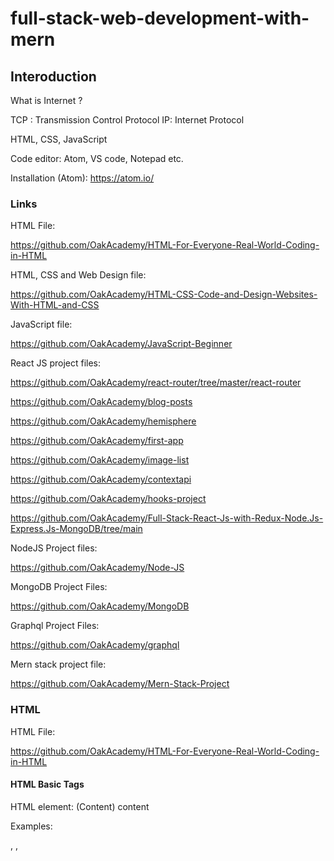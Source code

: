 # full-stack-web-development-with-mern

## Interoduction

What is Internet ?

TCP : Transmission Control Protocol
IP: Internet Protocol

HTML, CSS, JavaScript

Code editor: Atom, VS code, Notepad etc.

Installation (Atom): https://atom.io/

### Links

HTML File:

https://github.com/OakAcademy/HTML-For-Everyone-Real-World-Coding-in-HTML

HTML, CSS and Web Design file:

https://github.com/OakAcademy/HTML-CSS-Code-and-Design-Websites-With-HTML-and-CSS

JavaScript file:

https://github.com/OakAcademy/JavaScript-Beginner

React JS project files:

https://github.com/OakAcademy/react-router/tree/master/react-router

https://github.com/OakAcademy/blog-posts

https://github.com/OakAcademy/hemisphere

https://github.com/OakAcademy/first-app

https://github.com/OakAcademy/image-list

https://github.com/OakAcademy/contextapi

https://github.com/OakAcademy/hooks-project

https://github.com/OakAcademy/Full-Stack-React-Js-with-Redux-Node.Js-Express.Js-MongoDB/tree/main

NodeJS Project files:

https://github.com/OakAcademy/Node-JS

MongoDB Project Files:

https://github.com/OakAcademy/MongoDB

Graphql Project Files:

https://github.com/OakAcademy/graphql

Mern stack project file:

https://github.com/OakAcademy/Mern-Stack-Project

### HTML


HTML File:

https://github.com/OakAcademy/HTML-For-Everyone-Real-World-Coding-in-HTML

#### HTML Basic Tags

HTML element: (<openingTag>Content<closingTag>)
<tagName>content</tagName>

Examples:

<html> </html>, <head>, <title>, <body>, <h1> to <h6>, <br>, <p>, <strong> <b>, <em> <i>, <u>

HTML Headings:
-------------
```<h1>Project</h1>```

HTML Images:
-----------
Image website: https://www.freepik.com/
```<img src="images/1.jpg" alt="horse" title="Horse Racing" height="50%" width="50%">```

HTML Lists:
-----------
* Unordered Lists   
* Ordered Lists
* Description Lists

### CSS

#### CSS Basics

There are 3 types of CSS so there are 3 ways to include CSS in the document –

-- Inline CSS
-- Internal or Embedded CSS
-- External CSS

Out of these, the best way to include CSS is through External CSS but depending upon the requirement, you can also use Inline CSS and Internal CSS

Inline CSS
-----------

Syntax of Inline CSS:

```<elementName style=attr1:val1;attr2:val2;…..;attr-n:val-n>Details</elementName>
```

``` <tag style={property: value; }> Contents </tag>```

``` <h1 style={color: red;}>This is Heading</h1> ```

``` <p style="background-color:SlateBlue;padding:10px">This paragraph uses Inline CSS</p> ```


Internal or Embedded CSS
------------------------
```
<head>
<style>
  elementA {
    attra1:vala1;
    attra2:vala2;
    ..;
    attr-an:val-an
}
  ..
  elementN {
    attrn1:valn1;
    attrn2:valn2;
    ..;
    attr-nn:val-nn
}

```
.h4class {
  background-color:#ffa500;
}
.square {
  list-style-type: square;
} 
```
</style>
```

External CSS
-------------
```
Selector {
    property: value;
}

Selector {
    property: value;
    Another property: value;
    .
    .
    .
    Another property: value;
}
```

Example:

STEP 1- Create an External CSS file with .CSS extention. For example - Suppose, we have an external CSS file with any valid name like style.css whose content is as below -

```
h1  {
  background-color:#ff6347;
  color: blue;
}

h5 {
  color: Tomato;
}

p  {
text-align: center;
}
```

```
.h4class {
  background-color:#ffa500;
}
.square {
  list-style-type: square;
} 
```

STEP 2- Then, you can place this file either at the same location in which your HTML file is present or you can place this inside some other folder like 'CSS' folder.

In Case, you place your CSS file in the same location where you kept your HTML file then the syntax to include the CSS file is -
```
<ink rel="styesheet" type="text/css" href="style.css">
```
You should include this CSS file under the <head> section as below -

```
<head>
<link rel="stylesheet" type="text/css" href="style.css">
</head>
```
Correct way to include External CSS
Suppose, your CSS file name extstyle.css and it is present inside a folder, say cssext, then you should provide the path of your CSS file like below -
```
<head>
<link rel="stylesheet" type="text/css" href="cssext/extstyle.css">
</head>
```

Which has higher priority - Inline CSS or Internal CSS
If both Inline CSS and Internal CSS are specifies for an element, then Inline CSS takes higher priority and it will override the style of Internal CSS.

So, Inline CSS has higher priority than Internal CSS.

#### CSS Colors

https://www.w3schools.com/css/css_colors.asp
https://www.w3schools.com/colors/colors_names.asp
https://www.w3schools.com/colors/colors_picker.asp

Base (primary) colors: Red(255-0-0), Green(0-255-0) and Blue(0-0-255)
Intermediate (secondary) colors: By mixing primary colors. (Yellow (R-G), Cyan(G-B), Magenta(B-R)), white (combination of R-G-B)

Colors are specified using predefined color names, or RGB, HEX, HSL, RGBA, HSLA values.
All modern browsers support the following 140 color names.

Decimal: (0,1,2..............9..........99)
Hexadecimal: (0,1,2..........9,A,B,C,D,E,F...........FF)

Red: #FF0000
Green: #00FF00
Blue: #0000FF
White: #FFFFFF

Hexadecimal: #FF0000 (Red), #FFFFFF-White, #000000-Black
RGB model: rgb(255,0,0) (Red), rgb(255,255,255)-White, rgb(0,0,0)-Black
HSL model: hsl(0,100%,50%), hsl(360,100%,50%)-(Red), hsl(0, 0%, 0%)-(Black), hsl(0, 100%, 100%)-(White)

#### CSS Background and Border

```
h1{
  background: rgb(255,80,80);
  /* border-color:blue;
  border-width: 5px;
  border-style: solid; */

  /* border:5px solid blue; */

  border:2px dashed blue;
}

body{
  background: green;
}

body{
  background: url(https://img.freepik.com/free-vector/underwater-background-water-surface-ocean-sea_33099-1755.jpg?size=626&ext=jpg);
  background-repeat: no-repeat;
  background-size: cover;
}
```

#### CSS Selector

The id and class are two selectors in CSS that allows applying styling to the HTML elements. The main difference between id and class in CSS is that id is used to apply styling to one unique element while class is used to apply styling to multiple elements.

.html
-----
```
  <body>
    <ul>
      <li id="select">The Great Barier Reef</li>
      <li class="underline"> Pyramids of Giza </li>
      <li class="underline">Stonehenge</li>
    </ul>
  </body>
  ```
.css
----
```
li{
  border:4px solid blue;
}

#select{
  background: red;
}

.underline{
  text-decoration: underline;
}
```
All CSS Simple Selectors
------------------------
```
Selector	         Example                Example description
------------------------------------------------------------------
#id	               #firstname	     Selects the element with id="firstname"
.class	            .intro	         Selects all elements with class="intro"
element.class	   p.intro	         Selects only <p> elements with class="intro"
*	                 *	             Selects all elements
element	              p	             Selects all <p> elements
element,element,..	div, p	         Selects all <div> elements and all <p> elements
element element     div p            Select and style every <p> element that is inside <div> elements:
```
Adjacent Sibling Selector
---------------------------

The + selector is used to select an element that is directly after another specific element.

```
<style>
div + p {
  background-color: yellow;
}
</style>
```
```
<div>
  <p>Paragraph 1 in the div.</p>
  <p>Paragraph 2 in the div.</p>
</div>

<p>Paragraph 3. After a div.</p>
<p>Paragraph 4. After a div.</p>

```
Result: ```Paragraph 3. After a div.``` will be yellowed.


#### CSS Texts and Fonts

https://www.w3schools.com/css/css_font.asp

https://www.cssfontstack.com/

#### Debugging in CSS

First Method: Checl the console in the web-browser,if there is any error.
Second Method: Check priority ranking (inline>internal>external)

#### CSS Box Model

https://www.w3schools.com/css/css_boxmodel.asp

In CSS, the term "box model" is used when talking about design and layout.

The CSS box model is essentially a box that wraps around every HTML element. It consists of: margins, borders, padding, and the actual content. The image below illustrates the box model:

Explanation of the different parts:

Content - The content of the box, where text and images appear
Padding - Clears an area around the content. The padding is transparent
Border - A border that goes around the padding and content
Margin - Clears an area outside the border. The margin is transparent

Example
Demonstration of the box model:
```
div {
  width: 300px;
  border: 15px solid green;
  padding: 50px;
  margin: 20px;
}
```
Width and Height of an Element
In order to set the width and height of an element correctly in all browsers, you need to know how the box model works.

Important: When you set the width and height properties of an element with CSS, you just set the width and height of the content area. To calculate the full size of an element, you must also add padding, borders and margins.

Example
This <div> element will have a total width of 350px: 

```
div {
  width: 320px;
  padding: 10px;
  border: 5px solid gray;
  margin: 0;
}
```
Here is the calculation:
```
320px (width)
+ 20px (left + right padding)
+ 10px (left + right border)
+ 0px (left + right margin)
= 350px
```
The total width of an element should be calculated like this:

```
Total element width = width + left padding + right padding + left border + right border + left margin + right margin
```

The total height of an element should be calculated like this:
```
Total element height = height + top padding + bottom padding + top border + bottom border + top margin + bottom margin
```
#### CSS Position

https://www.w3schools.com/css/css_positioning.asp

The position property specifies the type of positioning method used for an element (static, relative, fixed, absolute or sticky).

The position Property
The position property specifies the type of positioning method used for an element.

There are five different position values:

static
relative
fixed
absolute
sticky

Elements are then positioned using the top, bottom, left, and right properties. However, these properties will not work unless the position property is set first. They also work differently depending on the position value.

position: static
-----------------
HTML elements are positioned static by default.

Static positioned elements are not affected by the top, bottom, left, and right properties.

An element with position: static; is not positioned in any special way; it is always positioned according to the normal flow of the page:


Here is the CSS that is used:

```
div.static {
  position: static;
  border: 3px solid #73AD21;
}
```
position: relative
-------------------
An element with position: relative; is positioned relative to its normal position. relative property is positioned according to its previous location.

Setting the top, right, bottom, and left properties of a relatively-positioned element will cause it to be adjusted away from its normal position. Other content will not be adjusted to fit into any gap left by the element.


Here is the CSS that is used:
```
div.relative {
  position: relative;
  left: 30px;
  border: 3px solid #73AD21;
}
```

position: fixed
----------------
An element with position: fixed; is positioned relative to the viewport, which means it always stays in the same place even if the page is scrolled. The top, right, bottom, and left properties are used to position the element.

A fixed element does not leave a gap in the page where it would normally have been located.

Notice the fixed element in the lower-right corner of the page. Here is the CSS that is used:

```
div.fixed {
  position: fixed;
  bottom: 0;
  right: 0;
  width: 300px;
  border: 3px solid #73AD21;
}
```

position: absolute
-------------------
An element with position: absolute; is positioned relative to the nearest positioned ancestor (instead of positioned relative to the viewport, like fixed).

However; if an absolute positioned element has no positioned ancestors, it uses the document body, and moves along with page scrolling.

Note: Absolute positioned elements are removed from the normal flow, and can overlap elements.
absolute property affects other element.


```
div.relative {
  position: relative;
  width: 400px;
  height: 200px;
  border: 3px solid #73AD21;
}

div.absolute {
  position: absolute;
  top: 80px;
  right: 0;
  width: 200px;
  height: 100px;
  border: 3px solid #73AD21;
}
```

position: sticky
----------------
An element with position: sticky; is positioned based on the user's scroll position.

A sticky element toggles between relative and fixed, depending on the scroll position. It is positioned relative until a given offset position is met in the viewport - then it "sticks" in place (like position:fixed).

Note: Internet Explorer does not support sticky positioning. Safari requires a -webkit- prefix (see example below). You must also specify at least one of top, right, bottom or left for sticky positioning to work.

In this example, the sticky element sticks to the top of the page (top: 0), when you reach its scroll position.

```
div.sticky {
  position: -webkit-sticky; /* Safari */
  position: sticky;
  top: 0;
  background-color: green;
  border: 2px solid #4CAF50;
}
``` 

#### CSS float

```
.blue{
  width: 100px;
  height: 100px;
  background-color: blue;
  float:left;
}

.yellow{
  width: 100px;
  height: 100px;
  background-color: yellow;
  float:left;
}

.green{
  width: 200px;
  height:200px;
  background-color: green;
  clear:both;
  <!-- clear: both (The clear property controls the flow next to floated elements. The clear property specifies what should happen with the element that is next to a floating element.) -->
  margin-left: 500px;
  box-shadow: -7px -6px 5px black;

  /* border-radius: 15px 20px 30px 40px; */

  border-radius: 40px;
  transform:rotate(60deg);

}
```

#### CSS Display property

```
h1{
  background-color: red;
  display: inline-block;
  width: 200px;
  height: 200px;
}

p{
  background-color: blue;
  display: inline;
}

span{
  background-color: gray;
  display: block;
  width: 100px;
  height: 100px;
}
```

#### CSS Box-Sizing

The CSS box-sizing property allows us to include the padding and border in an element's total width and height.

Without the CSS box-sizing Property
------------------------------------
By default, the width and height of an element is calculated like this:

width + padding + border = actual width of an element
height + padding + border = actual height of an element

With the CSS box-sizing Property
--------------------------------
The box-sizing property allows us to include the padding and border in an element's total width and height.

If you set box-sizing: border-box; on an element, padding and border are included in the width and height.

```
.box1{
  width: 150px;
  height: 150px;
  border:3px solid blue;
  padding: 10px;
  /* box-sizing: content-box; */
}
/* content-box (by default)
width=150 +3 +3=156px
height=150+3+3=156px */


.box2{
  width: 150px;
  height: 150px;
  border:3px solid red;
  padding: 10px;
  /* box-sizing: border-box; */
}


html{
  box-sizing: border-box;
}
  *{
  box-sizing: inherit;
}

```

#### CSS Media Queries

| Value         | Description                                           |
| ------------- | ----------------------------------------------------- |
| all           | Used for all media type devices                       |
| print         | Used for printers                                     |
| screen        | Used for computer screens, tablets, smart-phones etc  |
| speech        | Used for screenreaders that "reads" the page out loud |

```
  .container{
    width: 850px;
    border:3px solid blue;
    margin: auto;

  }

  h1{
    text-align: center;
  }

  .box{
    width: 250px;
    height: 250px;
    background-color: red;
    display: inline-block;
    margin: 10px;
    
  }

  @media screen and (min-width: 700px) and (max-width: 1020px)
  {
    .container{
      width: 850px;
      border:3px solid blue;
      margin: auto;
  
    }
  
    h1{
      text-align: center;
    }
  
    .box{
      width: 250px;
      height: 250px;
      background-color: yellow;
      display: inline-block;
      margin: 10px;
      
    }
  }

```

#### CSS Flexbox

Before the Flexbox Layout module, there were four layout modes:

```
Block, for sections in a webpage
Inline, for text
Table, for two-dimensional table data
Positioned, for explicit position of an element
```

The Flexible Box Layout Module, makes it easier to design flexible responsive layout structure without using float or positioning.

Flexbox Elements
----------------
To start using the Flexbox model, you need to first define a flex container.

A flex container with three flex items:

```
<div class="flex-container">
  <div>1</div>
  <div>2</div>
  <div>3</div>
</div>
```
##### CSS Flex Container
------------------
Parent Element (Container)
Like we specified in the previous chapter, this is a flex container (the blue area) with three flex items:

The flex container becomes flexible by setting the display property to flex:

```
.flex-container {
  display: flex;
}
```

The flex container properties are:

flex-direction
flex-wrap
flex-flow
justify-content
align-items
align-content

The flex-direction Property
----------------------------
The flex-direction property defines in which direction the container wants to stack the flex items.
The column value stacks the flex items vertically (from top to bottom):
```
.flex-container {
  display: flex;
  flex-direction: column;
}
```
The column-reverse value stacks the flex items vertically (but from bottom to top):

```
.flex-container {
  display: flex;
  flex-direction: column-reverse;
}
```
The row value stacks the flex items horizontally (from left to right):

```
.flex-container {
  display: flex;
  flex-direction: row;
}
```
The row-reverse value stacks the flex items horizontally (but from right to left):
```
.flex-container {
  display: flex;
  flex-direction: row-reverse;
}
```

The flex-wrap Property
-----------------------
The flex-wrap property specifies whether the flex items should wrap or not.

The examples below have 12 flex items, to better demonstrate the flex-wrap property.
The wrap value specifies that the flex items will wrap if necessary:
```
.flex-container {
  display: flex;
  flex-wrap: wrap;
}
```
The nowrap value specifies that the flex items will not wrap (this is default):
```
.flex-container {
  display: flex;
  flex-wrap: nowrap;
}
```
The wrap-reverse value specifies that the flexible items will wrap if necessary, in reverse order:
```
.flex-container {
  display: flex;
  flex-wrap: wrap-reverse;
}
```
The flex-flow Property
-----------------------
The flex-flow property is a shorthand property for setting both the flex-direction and flex-wrap properties.

Example
```
.flex-container {
  display: flex;
  flex-flow: row wrap;
}
```
The justify-content Property
------------------------------
The justify-content property is used to align the flex items:

Example
The center value aligns the flex items at the center of the container:

```
.flex-container {
  display: flex;
  justify-content: center;
}
```

Example
The flex-start value aligns the flex items at the beginning of the container (this is default):

```
.flex-container {
  display: flex;
  justify-content: flex-start;
}
```

The flex-end value aligns the flex items at the end of the container:
```
.flex-container {
  display: flex;
  justify-content: flex-end;
}
```
Example
The space-around value displays the flex items with space before, between, and after the lines:
```
.flex-container {
  display: flex;
  justify-content: space-around;
}
```

Example
The space-between value displays the flex items with space between the lines:
```
.flex-container {
  display: flex;
  justify-content: space-between;
}
```

The align-items Property
-------------------------
The align-items property is used to align the flex items

In these examples we use a 200 pixels high container, to better demonstrate the align-items property.

Example
The center value aligns the flex items in the middle of the container:
```
.flex-container {
  display: flex;
  height: 200px;
  align-items: center;
}
```

Example
The flex-start value aligns the flex items at the top of the container:
```
.flex-container {
  display: flex;
  height: 200px;
  align-items: flex-start;
}
```
Example
The flex-end value aligns the flex items at the bottom of the container:
```
.flex-container {
  display: flex;
  height: 200px;
  align-items: flex-end;
}
```
Example
The stretch value stretches the flex items to fill the container (this is default):
```
.flex-container {
  display: flex;
  height: 200px;
  align-items: stretch;
}
```
Example
The baseline value aligns the flex items such as their baselines aligns:
```
.flex-container {
  display: flex;
  height: 200px;
  align-items: baseline;
}
```
Note: the example uses different font-size to demonstrate that the items gets aligned by the text baseline:

The align-content Property
--------------------------
The align-content property is used to align the flex lines.

In these examples we use a 600 pixels high container, with the flex-wrap property set to wrap, to better demonstrate the align-content property.

Example
The space-between value displays the flex lines with equal space between them:
```
.flex-container {
  display: flex;
  height: 600px;
  flex-wrap: wrap;
  align-content: space-between;
}
```
The space-around value displays the flex lines with space before, between, and after them:
```
.flex-container {
  display: flex;
  height: 600px;
  flex-wrap: wrap;
  align-content: space-around;
}
```
Example
The stretch value stretches the flex lines to take up the remaining space (this is default):
```
.flex-container {
  display: flex;
  height: 600px;
  flex-wrap: wrap;
  align-content: stretch;
}
```

Example
The center value displays display the flex lines in the middle of the container:
```
.flex-container {
  display: flex;
  height: 600px;
  flex-wrap: wrap;
  align-content: center;
}
```

Example
The flex-start value displays the flex lines at the start of the container:
```
.flex-container {
  display: flex;
  height: 600px;
  flex-wrap: wrap;
  align-content: flex-start;
}
```

Example
The flex-end value displays the flex lines at the end of the container: 
```
.flex-container {
  display: flex;
  height: 600px;
  flex-wrap: wrap;
  align-content: flex-end;
}
```

Perfect Centering
-----------------
In the following example we will solve a very common style problem: perfect centering.

SOLUTION: Set both the justify-content and align-items properties to center, and the flex item will be perfectly centered:

Example
```
.flex-container {
  display: flex;
  height: 300px;
  justify-content: center;
  align-items: center;
}
```

The CSS Flexbox Container Properties
------------------------------------
The following table lists all the CSS Flexbox Container properties:

```
-- align-content: Modifies the behavior of the flex-wrap property. It is similar to align-items,    but instead of aligning flex items, it aligns flex lines.

-- align-items	Vertically aligns the flex items when the items do not use all available space on the cross-axis.

-- display	Specifies the type of box used for an HTML element.

-- flex-direction	Specifies the direction of the flexible items inside a flex container.

-- flex-flow	A shorthand property for flex-direction and flex-wrap.

-- flex-wrap	Specifies whether the flex items should wrap or not, if there is not enough room for them on one flex line.

-- justify-content	Horizontally aligns the flex items when the items do not use all available space on the main-axis.
```

##### CSS Flex Items
--------------

Child Elements (Items)
----------------------
The direct child elements of a flex container automatically becomes flexible (flex) items.

The element above represents four blue flex items inside a grey flex container.

Example
```
<div class="flex-container">
  <div>1</div>
  <div>2</div>
  <div>3</div>
  <div>4</div>
</div>
```
The flex item properties are:

-- order
-- flex-grow
-- flex-shrink
-- flex-basis
-- flex
-- align-self

The order Property
------------------
The order property specifies the order of the flex items.

The first flex item in the code does not have to appear as the first item in the layout.

The order value must be a number, default value is 0.

Example
The order property can change the order of the flex items:

```
<div class="flex-container">
  <div style="order: 3">1</div>
  <div style="order: 2">2</div>
  <div style="order: 4">3</div>
  <div style="order: 1">4</div>
</div>
```

The flex-grow Property
The flex-grow property specifies how much a flex item will grow relative to the rest of the flex items.

The value must be a number, default value is 0.

Example
Make the third flex item grow eight times faster than the other flex items:
```
<div class="flex-container">
  <div style="flex-grow: 1">1</div>
  <div style="flex-grow: 1">2</div>
  <div style="flex-grow: 8">3</div>
</div>
```

The flex-shrink Property
The flex-shrink property specifies how much a flex item will shrink relative to the rest of the flex items.

The value must be a number, default value is 1.

Example
Do not let the third flex item shrink as much as the other flex items:

```
<div class="flex-container">
  <div>1</div>
  <div>2</div>
  <div style="flex-shrink: 0">3</div>
  <div>4</div>
  <div>5</div>
  <div>6</div>
  <div>7</div>
  <div>8</div>
  <div>9</div>
  <div>10</div>
</div>
```


The flex-basis Property
------------------------
The flex-basis property specifies the initial length of a flex item.

Example
Set the initial length of the third flex item to 200 pixels:
```
<div class="flex-container">
  <div>1</div>
  <div>2</div>
  <div style="flex-basis: 200px">3</div>
  <div>4</div>
</div>
```

The flex Property
------------------
The flex property is a shorthand property for the flex-grow, flex-shrink, and flex-basis properties.

Example
Make the third flex item not growable (0), not shrinkable (0), and with an initial length of 200 pixels:
```
<div class="flex-container">
  <div>1</div>
  <div>2</div>
  <div style="flex: 0 0 200px">3</div>
  <div>4</div>
</div>
```

The align-self Property
-----------------------
The align-self property specifies the alignment for the selected item inside the flexible container.

The align-self property overrides the default alignment set by the container's align-items property.

In these examples we use a 200 pixels high container, to better demonstrate the align-self property:

Example
Align the third flex item in the middle of the container:
```
<div class="flex-container">
  <div>1</div>
  <div>2</div>
  <div style="align-self: center">3</div>
  <div>4</div>
</div>
```

Example
Align the second flex item at the top of the container, and the third flex item at the bottom of the container:
```
<div class="flex-container">
  <div>1</div>
  <div style="align-self: flex-start">2</div>
  <div style="align-self: flex-end">3</div>
  <div>4</div>
</div>
```

The CSS Flexbox Items Properties
--------------------------------
The following table lists all the CSS Flexbox Items properties:

-- align-self:	Specifies the alignment for a flex item (overrides the flex container's align-items property)
-- flex:	A shorthand property for the flex-grow, flex-shrink, and the flex-basis properties
-- flex-basis:	Specifies the initial length of a flex item
-- flex-grow:	Specifies how much a flex item will grow relative to the rest of the flex items inside the same container
-- flex-shrink:	Specifies how much a flex item will shrink relative to the rest of the flex items inside the same container
-- order:	Specifies the order of the flex items inside the same container

##### CSS Flex Responsive

Responsive Flexbox

You learned from the CSS Media Queries chapter that you can use media queries to create different layouts for different screen sizes and devices.

For example, if you want to create a two-column layout for most screen sizes, and a one-column layout for small screen sizes (such as phones and tablets), you can change the flex-direction from row to column at a specific breakpoint (800px in the example below):

```
.flex-container {
  display: flex;
  flex-direction: row;
}

/* Responsive layout - makes a one column layout instead of a two-column layout */
@media (max-width: 800px) {
  .flex-container {
    flex-direction: column;
  }
}
```

Another way is to change the percentage of the flex property of the flex items to create different layouts for different screen sizes. Note that we also have to include flex-wrap: wrap; on the flex container for this example to work

Example
```
.flex-container {
  display: flex;
  flex-wrap: wrap;
}

.flex-item-left {
  flex: 50%;
}

.flex-item-right {
  flex: 50%;
}

/* Responsive layout - makes a one column layout instead of a two-column layout */
@media (max-width: 800px) {
  .flex-item-right, .flex-item-left {
    flex: 100%;
  }
}
```

#### CSS Grid

https://www.w3schools.com/css/css_grid.asp